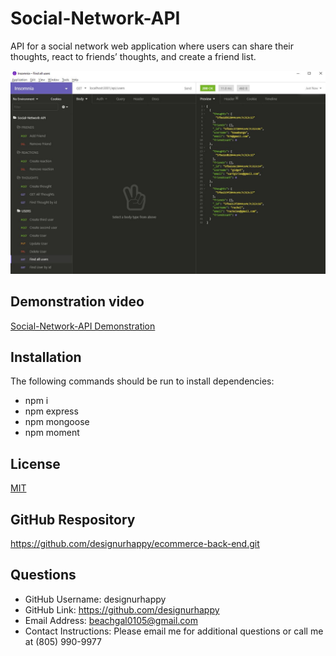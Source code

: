 # Social-Network-API
API for a social network web application where users can share their thoughts, react to friends’ thoughts, and create a friend list.

![ScreenShot](./Social-Network-API.JPG)
  

## Demonstration video
[Social-Network-API Demonstration](./Demonstration_Social-Network-API.webm)


 
## Installation
The following commands should be run to install dependencies: 
* npm i 
* npm express
* npm mongoose
* npm moment



  
## License
[MIT](https://choosealicense.com/licenses/mit/)


## GitHub Respository
https://github.com/designurhappy/ecommerce-back-end.git


## Questions
* GitHub Username: designurhappy
* GitHub Link: https://github.com/designurhappy
* Email Address: beachgal0105@gmail.com
* Contact Instructions: Please email me for additional questions or call me at (805) 990-9977

